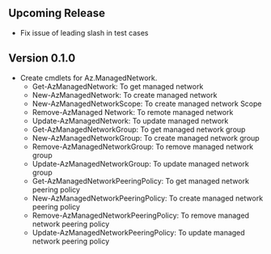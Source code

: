 <!--
    Please leave this section at the top of the change log.

    Changes for the upcoming release should go under the section titled "Upcoming Release", and should adhere to the following format:

    ## Upcoming Release
    * Overview of change #1
        - Additional information about change #1
    * Overview of change #2
        - Additional information about change #2
        - Additional information about change #2
    * Overview of change #3
    * Overview of change #4
        - Additional information about change #4

    ## YYYY.MM.DD - Version X.Y.Z (Previous Release)
    * Overview of change #1
        - Additional information about change #1
-->

## Upcoming Release
* Fix issue of leading slash in test cases

## Version 0.1.0
* Create cmdlets for Az.ManagedNetwork.
    - Get-AzManagedNetwork: To get managed network
    - New-AzManagedNetwork: To create managed network
    - New-AzManagedNetworkScope: To create managed network Scope
    - Remove-AzManaged Network: To remote managed network
    - Update-AzManagedNetwork: To update managed network
    - Get-AzManagedNetworkGroup: To get managed network group
    - New-AzManagedNetworkGroup: To create managed network group
    - Remove-AzManagedNetworkGroup: To remove managed network group
    - Update-AzManagedNetworkGroup: To update managed network group
    - Get-AzManagedNetworkPeeringPolicy: To get managed network peering policy
    - New-AzManagedNetworkPeeringPolicy: To create managed network peering policy
    - Remove-AzManagedNetworkPeeringPolicy: To remove managed network peering policy
    - Update-AzManagedNetworkPeeringPolicy: To update managed network peering policy

